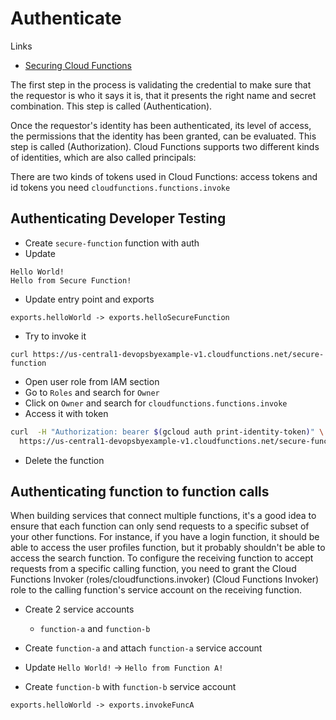 # Authenticate




Links
- [Securing Cloud Functions](https://cloud.google.com/functions/docs/securing)

The first step in the process is validating the credential to make sure that the requestor is who it says it is, that it presents the right name and secret combination. This step is called (Authentication).

Once the requestor's identity has been authenticated, its level of access, the permissions that the identity has been granted, can be evaluated. This step is called (Authorization).
Cloud Functions supports two different kinds of identities, which are also called principals:

There are two kinds of tokens used in Cloud Functions: access tokens and id tokens
you need `cloudfunctions.functions.invoke`

## Authenticating Developer Testing

- Create `secure-function` function with auth
- Update
```
Hello World!
Hello from Secure Function!
```
- Update entry point and exports
```
exports.helloWorld -> exports.helloSecureFunction
```

- Try to invoke it
```
curl https://us-central1-devopsbyexample-v1.cloudfunctions.net/secure-function
```

- Open user role from IAM section
- Go to `Roles` and search for `Owner`
- Click on `Owner` and search for `cloudfunctions.functions.invoke`
- Access it with token
```bash
curl  -H "Authorization: bearer $(gcloud auth print-identity-token)" \
  https://us-central1-devopsbyexample-v1.cloudfunctions.net/secure-function
```

- Delete the function


## Authenticating function to function calls

When building services that connect multiple functions, it's a good idea to ensure that each function can only send requests to a specific subset of your other functions. For instance, if you have a login function, it should be able to access the user profiles function, but it probably shouldn't be able to access the search function.
To configure the receiving function to accept requests from a specific calling function, you need to grant the Cloud Functions Invoker (roles/cloudfunctions.invoker) (Cloud Functions Invoker) role to the calling function's service account on the receiving function.


- Create 2 service accounts
  - `function-a` and `function-b`

- Create `function-a` and attach `function-a` service account
- Update `Hello World!` -> `Hello from Function A!`
- Create `function-b` with `function-b` service account

```
exports.helloWorld -> exports.invokeFuncA
```
